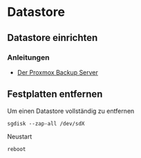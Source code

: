 # Datastore

## Datastore einrichten

### Anleitungen
- [Der Proxmox Backup Server](https://www.bjoerns-techblog.de/2024/04/der-proxmox-backup-server/)


## Festplatten entfernen

Um einen Datastore vollständig zu entfernen

    sgdisk --zap-all /dev/sdX

Neustart

    reboot
